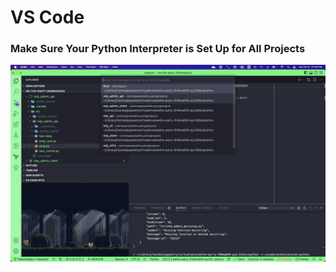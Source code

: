 # VS Code

### Make Sure Your Python Interpreter is Set Up for All Projects

![VS Code Interface for Setting Project Interpreters](./img/folder-interpreters.png "VS Project Interpreters")
